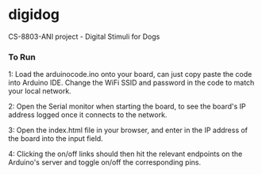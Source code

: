 # digidog
CS-8803-ANI project - Digital Stimuli for Dogs


### To Run
1: Load the arduinocode.ino onto your board, can just copy paste the code into Arduino IDE. Change the WiFi SSID and password in the code to match your local network.

2: Open the Serial monitor when starting the board, to see the board's IP address logged once it connects to the network.

3: Open the index.html file in your browser, and enter in the IP address of the board into the input field. 

4: Clicking the on/off links should then hit the relevant endpoints on the Arduino's server and toggle on/off the corresponding pins.
